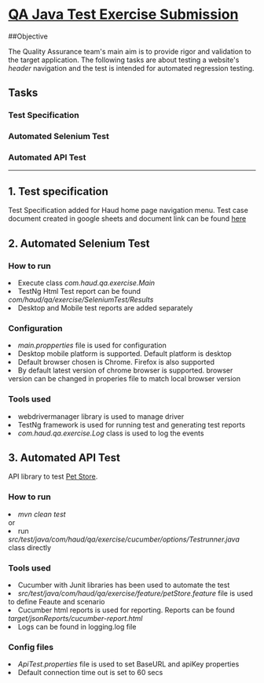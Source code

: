 # [QA Java Test Exercise Submission](https://github.com/pkraju27/qa_java_test_exercise)

##Objective

The Quality Assurance team's main aim is to provide rigor and validation to the target application.
The following tasks are about testing a website's _header_ navigation and the test is intended for automated regression testing.

## Tasks

### Test Specification
### Automated Selenium Test
### Automated API Test

---


## 1. Test specification

Test Specification added for Haud home page navigation menu. Test case document created in google sheets and document link can be found [here](https://docs.google.com/spreadsheets/d/11Ewn33zfWBUK8JJuR1nzduQ83bPuc5zhJ7mlUBvbAw0/edit#gid=0)


## 2. Automated Selenium Test

### How to run 
<li> Execute class <i>com.haud.qa.exercise.Main</i>
<li> TestNg Html Test report can be found <i>com/haud/qa/exercise/SeleniumTest/Results</i>
<li> Desktop and Mobile test reports are added separately


### Configuration
<li> <i>main.propperties</i> file is used for configuration
<li> Desktop mobile platform is supported. Default platform is desktop
<li> Default browser chosen is Chrome. Firefox is also supported
<li> By default latest version of chrome browser is supported. browser version can be changed in properies file to match local browser version

### Tools used 
<li> webdrivermanager library is used to manage driver
<li> TestNg framework is used for running test and generating test reports
<li> <i>com.haud.qa.exercise.Log</i> class is used to log the events 

## 3. Automated API Test

API library to test [Pet Store](https://petstore.swagger.io).

### How to run
<li> <i>mvn clean test</i>
<br> or
<li> run <i>src/test/java/com/haud/qa/exercise/cucumber/options/Testrunner.java</i> class directly

### Tools used
<li> Cucumber with Junit libraries has been used to automate the test
<li> <i>src/test/java/com/haud/qa/exercise/feature/petStore.feature</i> file is used to define Feaute and scenario
<li> Cucumber html reports is used for reporting. Reports can be found <i>target/jsonReports/cucumber-report.html</i>
<li> Logs can be found in logging.log file 

### Config files
<li> <i>ApiTest.properties</i> file is used to set BaseURL and apiKey properties
<li> Default connection time out is set to 60 secs



